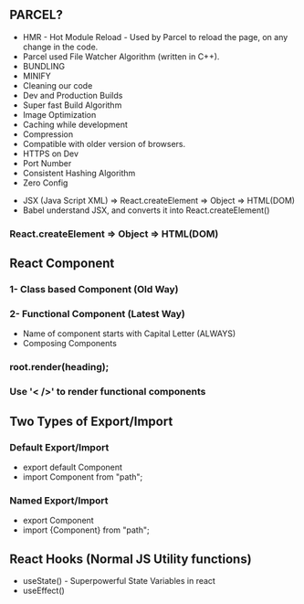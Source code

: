 ## PARCEL?
 * HMR - Hot Module Reload - Used by Parcel to reload the page, on any change in the code.
 * Parcel used File Watcher Algorithm (written in C++).
 * BUNDLING
 * MINIFY
 * Cleaning our code
 * Dev and Production Builds
 * Super fast Build Algorithm
 * Image Optimization
 * Caching while development
 * Compression
 * Compatible with older version of browsers.
 * HTTPS on Dev
 * Port Number
 * Consistent Hashing Algorithm
 * Zero Config

- JSX (Java Script XML) => React.createElement => Object => HTML(DOM)
- Babel understand JSX, and converts it into React.createElement()

### React.createElement => Object => HTML(DOM)

## React Component
  ### 1- Class based Component (Old Way)

  ### 2- Functional Component (Latest Way)
- Name of component starts with Capital Letter (ALWAYS)
- Composing Components

### root.render(heading);
### Use '< />' to render functional components   
 
## Two Types of Export/Import
 
### Default Export/Import

- export default Component
- import Component from "path";

### Named Export/Import
 
- export Component
- import {Component} from "path";

## React Hooks (Normal JS Utility functions)

- useState() - Superpowerful State Variables in react
- useEffect()
 